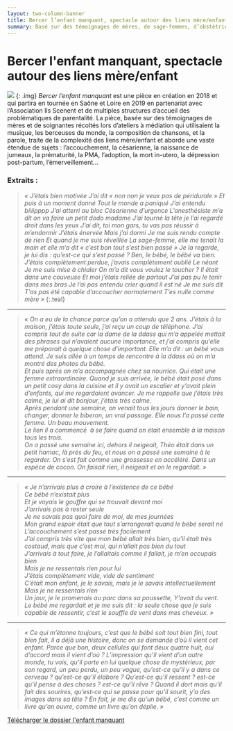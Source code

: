 ```yaml
---
layout: two-column-banner
title: Bercer l’enfant manquant, spectacle autour des liens mère/enfant
summary: Basé sur des témoignages de mères, de sage-femmes, d’obstétriciennes et de psychologues, le spectacle partira en tournée en Saône et Loire en 2019 en partenariat avec des structures d’accompagnement des questions de parentalité. Le spectacle aborde la complexité des liens qui unissent et parfois désunissent les mères et leurs enfants.
---
```


# Bercer l'enfant manquant, spectacle autour des liens mère/enfant
![](http://res.cloudinary.com/dnxcesebo/image/upload/c_scale,h_300/v1526489491/affiche_enfant_manquant_ytzq2e.jpg)
{: .img} 
*Bercer l’enfant manquant* est une pièce en création en 2018 et qui partira en tournée en Saône et Loire en 2019  en partenariat avec l’Association Ils Scenent et de multiples structures d’accueil des problématiques de parentalité. La pièce, basée sur des témoignages de mères et de soignantes récoltés lors d’ateliers à médiation qui utilisaient la musique, les berceuses du monde, la composition de chansons, et la parole, traite de la complexité des liens mère/enfant et aborde une vaste étendue de sujets : l’accouchement, la césarienne, la naissance de jumeaux, la prématurité, la PMA, l’adoption, la mort in-utero, la dépression post-partum, l’émerveillement...
 

### Extraits : 

>*«&nbsp;J’étais bien motivée
J’ai dit « non non je veux pas de péridurale »
Et puis à un moment donné
Tout le monde a paniqué
J’ai entendu biiiipppp
J’ai atterri au bloc
Césarienne d’urgence
L’anesthésiste m’a dit on va faire un petit dodo madame
J’ai tourné la tête je l’ai regardé droit dans les yeux
J’ai dit, toi mon gars, tu vas pas réussir à m’endormir
J’étais énervée
Mais j’ai dormi
Je me suis rendu compte de rien
Et quand je me suis réveillée
La sage-femme, elle me tenait la main et elle m’a dit  « c’est bon tout s’est bien passé »
Je la regarde, je lui dis : qu’est-ce qui s’est passé ? 
Ben, le bébé, le bébé va bien. 
J’étais complètement perdue, j’avais complètement oublié
Le néant
Je me suis mise à chialer
On m’a dit vous voulez le toucher ? 
Il était dans une couveuse
Et moi j’étais reliée de partout
J’ai pas pu le tenir dans mes bras
Je l’ai pas entendu crier quand il est né
Je me suis dit 
T’as pas été capable d’accoucher normalement
T’es nulle comme mère »* 
{:.teal}


----

>*«&nbsp;On a eu de la chance parce qu’on a attendu que 2 ans. J’étais à la maison, j’étais toute seule, j’ai reçu un coup de téléphone. J’ai compris tout de suite car la dame de la ddass qui m’a appelée mettait des phrases qui n’avaient aucune importance, et j’ai compris qu’elle me préparait à quelque chose d’important. Elle m’a dit : un bébé vous attend. Je suis allée à un temps de rencontre à la ddass où on m’a montré des photos du bébé.  
Et puis après on m’a accompagnée chez sa nourrice. Qui était une femme extraordinaire. Quand je suis arrivée, le bébé était posé dans un petit cosy dans la cuisine et il y avait un escalier et y’avait plein d’enfants, qui me regardaient avancer. Je me rappelle que j’étais très calme, je lui ai dit bonjour, j’étais très calme.   
Après pendant une semaine, on venait tous les jours donner le bain, changer, donner le biberon, un vrai passage. Elle nous l’a passé cette femme. Un beau mouvement.   
Le lien il a commencé  à se faire quand on était ensemble à la maison tous les trois.  
On a passé une semaine ici, dehors il neigeait, Théo était dans un petit hamac, là près du feu, et nous on a passé une semaine à le regarder. On s’est fait comme une grossesse en accéléré. Dans un espèce de cocon. On faisait rien, il neigeait et on le regardait.&nbsp;»*

----

>*«&nbsp;Je n’arrivais plus à croire à l’existence de ce bébé  
Ce bébé n’existait plus  
Et je voyais le gouffre qui se trouvait devant moi  
J’arrivais pas à rester seule  
Je ne savais pas quoi faire de moi, de mes journées  
Mon grand espoir était que tout s’arrangerait quand le bébé serait né  
L’accouchement s’est passé très facilement  
J’ai compris très vite que mon bébé allait très bien, qu’il était très costaud, mais que c’est moi, qui n’allait pas bien du tout  
J’arrivais à tout faire, je l’allaitais comme il fallait, je m’en occupais bien  
Mais je ne ressentais rien pour lui  
J’étais complètement vide, vide de sentiment  
C’était mon enfant, je le savais, mais je le savais intellectuellement   
Mais je ne ressentais rien  
Un jour, je le promenais au parc dans sa poussette, 
Y’avait du vent. Le bébé me regardait et je me suis dit : la seule chose que je suis capable de ressentir, c’est le souffle de vent dans mes cheveux.&nbsp;»*

----
>*«&nbsp;Ce qui m’étonne toujours, c’est que le bébé soit tout bien fini, tout bien fait, il a déjà une histoire, donc on se demande d’où il vient cet enfant. Parce que bon, deux cellules qui font deux quatre huit, oui d’accord mais il vient d’où ? L’impression qu’il vient d’un autre monde, tu vois, qu’il porte en lui quelque chose de mystérieux, par son regard, un peu perdu, un peu vague, qu’est-ce qu’il y a dans ce cerveau ? qu’est-ce qu’il élabore ? Qu’est-ce qu’il ressent ? est-ce qu’il pense à des choses ? est-ce qu’il rêve ? Quand il dort mais qu’il fait des sourires, qu’est-ce qui se passe pour qu’il sourit, y’a des images dans sa tête ? En fait, je me dis qu’un bébé, c’est comme un livre qu’on ouvre, comme un livre qu’on déplie.&nbsp;»*

[Télécharger le dossier l'enfant manquant](Bercer-l’enfant-manquant-dossier.pdf)

<br>
